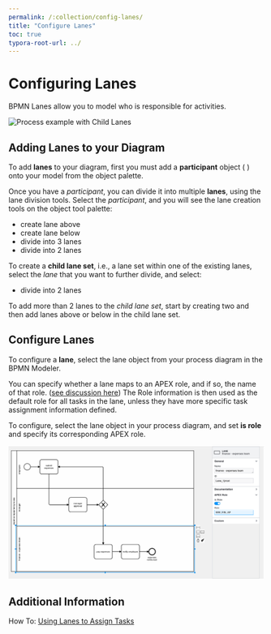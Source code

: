 ```yaml
---
permalink: /:collection/config-lanes/
title: "Configure Lanes"
toc: true
typora-root-url: ../
---
```


# Configuring Lanes

BPMN Lanes allow you to model who is responsible for activities.

![Process example with Child Lanes](/assets/images/runningMyBigShippingExampleChildLanes.png "process example using child lanes")

## Adding Lanes to your Diagram

To add **lanes** to your diagram, first you must add a **participant** object ( <span class="bpmn-icon bpmn-icon-participant"></span> ) onto your model from the object palette.

Once you have a *participant*, you can divide it into multiple **lanes**, using the lane division tools.   Select the *participant*, and you will see the lane creation tools on the object tool palette:

- <span class="bpmn-icon bpmn-icon-lane-insert-above"></span> create lane above
- <span class="bpmn-icon bpmn-icon-lane-insert-below"></span> create lane below 
- <span class="bpmn-icon bpmn-icon-lane-divide-three"></span> divide into 3 lanes  
- <span class="bpmn-icon bpmn-icon-lane-divide-two"></span> divide into 2 lanes  

To create a **child lane set**, i.e., a lane set within one of the existing lanes, select the *lane* that you want to further divide, and select:

- <span class="bpmn-icon bpmn-icon-lane-divide-two"></span> divide into 2 lanes  

To add more than 2 lanes to the *child lane set*, start by creating two and then add lanes above or below in the child lane set.

## Configure Lanes

To configure a **lane**, select the lane object from your process diagram in the BPMN Modeler.

You can specify whether a lane  maps to an APEX role, and if so, the name of that role.  ([see discussion here](/{{page.collection}}/using-lanes-for-assignment/)) The Role information is then used as  the default role for all tasks in the lane, unless they have more specific task assignment information defined.

To configure, select the lane object in your process diagram, and set **is role** and specify its corresponding APEX role.

![screenshot - setting the BPMN lane to be a role](/assets/images/lanes-set-is-role.png)



## Additional Information

How To: [Using Lanes to Assign Tasks](/{{page.collection}}/using-lanes-for-assignment/)